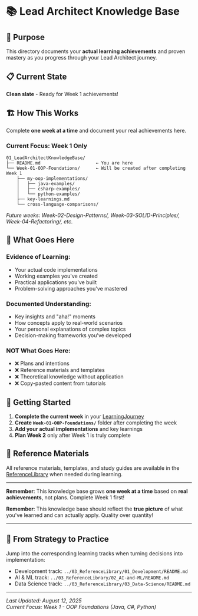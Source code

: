 # 📚 Lead Architect Knowledge Base

## 🎯 Purpose

This directory documents your **actual learning achievements** and proven mastery as you progress through your Lead Architect journey.

## 📋 Current State

**Clean slate** - Ready for Week 1 achievements!

## 🏗️ How This Works

Complete **one week at a time** and document your real achievements here.

### **Current Focus: Week 1 Only**

```text
01_LeadArchitectKnowledgeBase/
├── README.md                     ← You are here
└── Week-01-OOP-Foundations/      ← Will be created after completing Week 1
    ├── my-oop-implementations/
    │   ├── java-examples/
    │   ├── csharp-examples/
    │   └── python-examples/
    ├── key-learnings.md
    └── cross-language-comparisons/
```

_Future weeks: Week-02-Design-Patterns/, Week-03-SOLID-Principles/, Week-04-Refactoring/, etc._

## 📝 What Goes Here

### **Evidence of Learning:**

- Your actual code implementations
- Working examples you've created
- Practical applications you've built
- Problem-solving approaches you've mastered

### **Documented Understanding:**

- Key insights and "aha!" moments
- How concepts apply to real-world scenarios
- Your personal explanations of complex topics
- Decision-making frameworks you've developed

### **NOT What Goes Here:**

- ❌ Plans and intentions
- ❌ Reference materials and templates
- ❌ Theoretical knowledge without application
- ❌ Copy-pasted content from tutorials

## 🎯 Getting Started

1. **Complete the current week** in your [LearningJourney](../02_LearningJourney/Week-2025-08-11.md)
2. **Create `Week-01-OOP-Foundations/`** folder after completing the week
3. **Add your actual implementations** and key learnings
4. **Plan Week 2** only after Week 1 is truly complete

## 📖 Reference Materials

All reference materials, templates, and study guides are available in the [ReferenceLibrary](../03_ReferenceLibrary/) when needed during learning.

---

**Remember**: This knowledge base grows **one week at a time** based on **real achievements**, not plans. Complete Week 1 first!

**Remember**: This knowledge base should reflect the **true picture** of what you've learned and can actually apply. Quality over quantity!

---

## 🔗 From Strategy to Practice

Jump into the corresponding learning tracks when turning decisions into implementation:

- Development track: `../03_ReferenceLibrary/01_Development/README.md`
- AI & ML track: `../03_ReferenceLibrary/02_AI-and-ML/README.md`
- Data Science track: `../03_ReferenceLibrary/03_Data-Science/README.md`

---

_Last Updated: August 12, 2025_  
_Current Focus: Week 1 - OOP Foundations (Java, C#, Python)_
